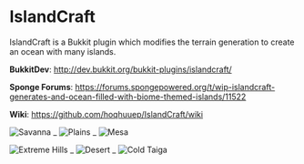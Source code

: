 IslandCraft
===========

IslandCraft is a Bukkit plugin which modifies the terrain generation to create an ocean with many islands.

**BukkitDev**: http://dev.bukkit.org/bukkit-plugins/islandcraft/

**Sponge Forums**: https://forums.spongepowered.org/t/wip-islandcraft-generates-and-ocean-filled-with-biome-themed-islands/11522

**Wiki**: https://github.com/hoqhuuep/IslandCraft/wiki

![Savanna](http://dev.bukkit.org/thumbman/images/71/269/200x112/2014-03-22_10.57.54.png.-m1.png) _
![Plains](http://dev.bukkit.org/thumbman/images/71/267/200x112/2014-03-22_11.27.12.png.-m1.png) _
![Mesa](http://dev.bukkit.org/thumbman/images/71/265/200x112/2014-03-22_11.15.40.png.-m1.png)

![Extreme Hills](http://dev.bukkit.org/thumbman/images/71/260/200x112/2014-03-22_11.33.43.png.-m1.png) _
![Desert](http://dev.bukkit.org/thumbman/images/71/259/200x112/2014-03-22_11.18.50.png.-m1.png) _
![Cold Taiga](http://dev.bukkit.org/thumbman/images/71/258/200x112/2014-03-22_11.30.18.png.-m1.png)
